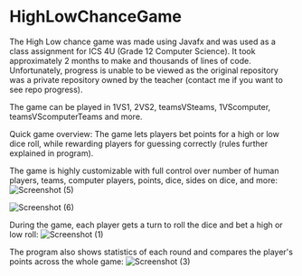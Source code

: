 # HighLowChanceGame

The High Low chance game was made using Javafx and was used as a class assignment for ICS 4U (Grade 12 Computer Science). It took approximately 2 months to make and thousands of lines of code.
Unfortunately, progress is unable to be viewed as the original repository was a private repository owned by the teacher (contact me if you want to see repo progress).

The game can be played in 1VS1, 2VS2, teamsVSteams, 1VScomputer, teamsVScomputerTeams and more. 

Quick game overview: The game lets players bet points for a high or low dice roll, while rewarding players for guessing correctly (rules further explained in program).

The game is highly customizable with full control over number of human players, teams, computer players, points, dice, sides on dice, and more:
![Screenshot (5)](https://user-images.githubusercontent.com/43831507/95702285-e2940800-0c19-11eb-839b-506c3a2d9da5.png)

![Screenshot (6)](https://user-images.githubusercontent.com/43831507/95702286-e3c53500-0c19-11eb-854c-8f4c2db011b9.png)

During the game, each player gets a turn to roll the dice and bet a high or low roll:
![Screenshot (1)](https://user-images.githubusercontent.com/43831507/95701139-c6429c00-0c16-11eb-96ea-f4d39243a8f7.png)

The program also shows statistics of each round and compares the player's points across the whole game:
![Screenshot (3)](https://user-images.githubusercontent.com/43831507/95702134-7ca78080-0c19-11eb-923f-5a939b2549c3.png)

